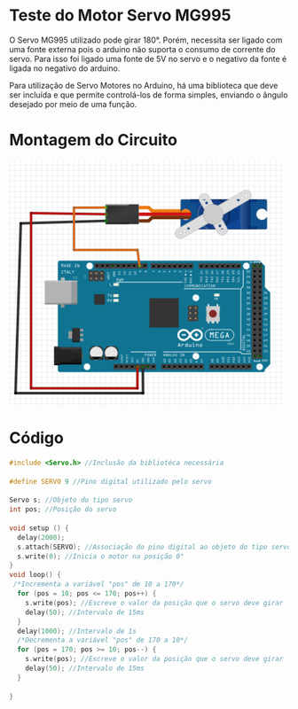 # Teste do Motor Servo MG995 

O Servo MG995 utilizado pode girar 180°. Porém, necessita ser ligado com uma fonte externa pois o arduino não suporta o consumo de corrente do servo. Para isso foi ligado uma fonte de 5V no servo e o negativo da fonte é ligada no negativo do arduino. 

Para utilização de Servo Motores no Arduino, há uma biblioteca que deve ser incluída e que permite controlá-los de forma simples, enviando o ângulo desejado por meio de uma função.

# Montagem do Circuito

![Servo](../Figuras/servo.png)

# Código

~~~C
#include <Servo.h> //Inclusão da bibliotéca necessária

#define SERVO 9 //Pino digital utilizado pelo servo

Servo s; //Objeto do tipo servo
int pos; //Posição do servo

void setup () {
  delay(2000);
  s.attach(SERVO); //Associação do pino digital ao objeto do tipo servo
  s.write(0); //Inicia o motor na posição 0°
}
void loop() {
 /*Incrementa a variável "pos" de 10 a 170*/
  for (pos = 10; pos <= 170; pos++) { 
    s.write(pos); //Escreve o valor da posição que o servo deve girar
    delay(50); //Intervalo de 15ms
  }
  delay(1000); //Intervalo de 1s
  /*Decrementa a variável "pos" de 170 a 10*/
  for (pos = 170; pos >= 10; pos--) { 
    s.write(pos); //Escreve o valor da posição que o servo deve girar
    delay(50); //Intervalo de 15ms
  }

}
~~~
